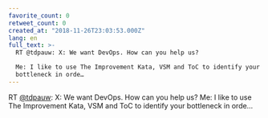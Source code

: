 ```yaml
---
favorite_count: 0
retweet_count: 0
created_at: "2018-11-26T23:03:53.000Z"
lang: en
full_text: >-
  RT @tdpauw: X: We want DevOps. How can you help us?

  Me: I like to use The Improvement Kata, VSM and ToC to identify your
  bottleneck in orde…
---
```


RT [@tdpauw](https://twitter.com/tdpauw): X: We want DevOps. How can you help
us? Me: I like to use The Improvement Kata, VSM and ToC to identify your
bottleneck in orde…
